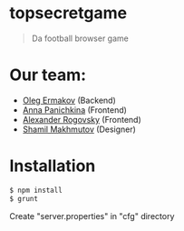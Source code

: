# topsecretgame

> Da football browser game

# Our team:
* [Oleg Ermakov](https://github.com/iHelos/) (Backend)
* [Anna Panichkina](https://github.com/apanichkina/) (Frontend)
* [Alexander Rogovsky](https://github.com/alrogovsky/) (Frontend)
* [Shamil Makhmutov](https://github.com/iShoma) (Designer)

# Installation

```sh
$ npm install
$ grunt
```

Create "server.properties" in "cfg" directory

